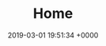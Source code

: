 ---
title: Home
date: 2019-03-01 19:51:34 +0000
published: true
description: 'Fullstack Digital is a business-focused digital agency in Los Angeles.
Our team is made up of ''full-stack'' experts across multiple disciplines.'
night_header: false
night_footer: true
language: en
sections:
  - template: "service_title"
    classes: ""
    title: |
      We <span class="underline color-babyblue">make brands.</span><br>Mostly for the tech world.
    paragraph: |
      Fullstack works with global teams during times of invention to build innovative brands through an open, coherent approach.
    logos_color: "black"
    logos_link: false
    logos:
      - name: "dell"
      - name: "microsoft"
      - name: "ddn"
      - name: "rigado"
      - name: "vastdata"
      - name: "quantum"      
      - name: "code"
  - template: "service_description"
    classes: ""
    paragraph: |
      We <strong>help</strong> technology brands express their unique story &amp; personality. We <strong>create</strong> identities that weave company heritage into the logo &amp; beyond. We <strong>build</strong> strategies that navigate brands to success in the digital world. Above all, we <strong>keep</strong> team mission, vision &amp; values at the core of everything we do.
  - template: "related_work"
    grid:
      tabs: true
      columns: "2"
      items:
        - name: "dell"
        - name: "quantum"
        - name: "threefactor"
        - name: "ddn"
  - template: "service_offering"
  - template: "related_content"
    column_1:
      subtitle: "Fullstack blog and news: behind the scenes, labs, and perspectives."
      title: "What's new?"
      images: 
        - src: "/uploads/curefest_homepage.jpg"
          class: "grid-image-top"
        - src: "/uploads/leadgate.jpg"
          class: "grid-image-bottom"
    column_2:
      subtitle: "News &amp; Stories."
  - template: "cta"
    subtitle: "Get Started"
    title: "From presentation design to new brand strategy, we’ve got you covered."
    form:
    - template: "contact"
      fields:
---